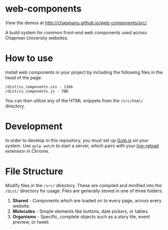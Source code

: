 # web-components

View the demos at http://chapmanu.github.io/web-components/src/.

A build system for common front-end web components used across Chapman University websites.

# How to use

Install web components in your project by including the following files in the head of the page:

```
/dist/cu_components.css - 13kb
/dist/cu_components.js - TBD
```

You can then utilize any of the HTML snippets from the `/src/html/` directory. 


# Development

In order to develop in this repository, you must set up [Gulp.js](http://gulpjs.com/) on your system. Use `gulp watch` to start a server, which pairs with your [live-reload](https://chrome.google.com/webstore/detail/livereload/jnihajbhpnppcggbcgedagnkighmdlei?hl=en) extension in Chrome. 

# File Structure

Modify files in the `/src/` directory. These are compiled and minified into the `/dist/` directory for usage. Files are generally stored in one of three folders:

1. **Shared** - Components which are loaded on to every page, across every website. 
2. **Molecules** - Simple elements like buttons, date pickers, or tables.
3. **Organisms** - Specific, complete objects such as a story tile, event preview, or tweet.

